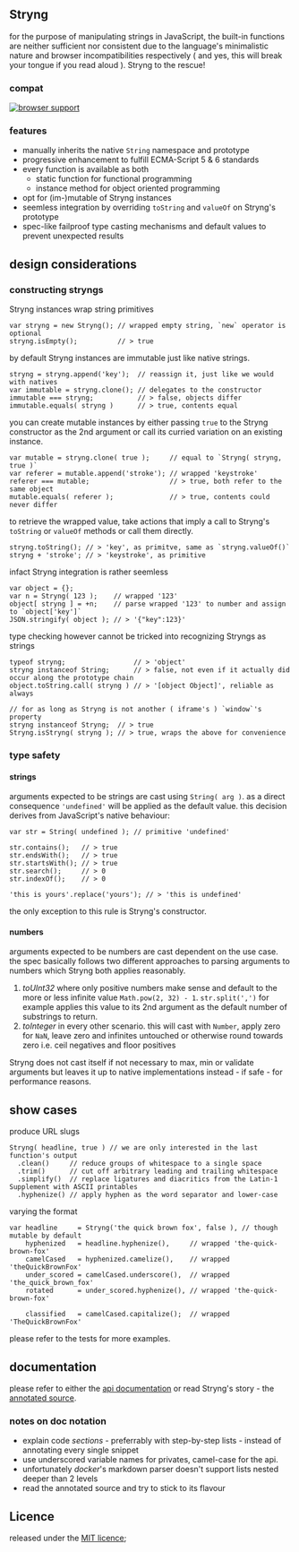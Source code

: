 
Stryng
------
for the purpose of manipulating strings in JavaScript, the built-in functions are neither sufficient nor consistent due to the language's minimalistic nature and browser incompatibilities respectively ( and yes, this will break your tongue if you read aloud ). Stryng to the rescue!

### compat

[![browser support](https://ci.testling.com/espretto/stryng.png)](https://ci.testling.com/espretto/Stryng)

### features

- manually inherits the native `String` namespace and prototype
- progressive enhancement to fulfill ECMA-Script 5 & 6 standards
- every function is available as both
  - static function for functional programming
  - instance method for object oriented programming
- opt for (im-)mutable of Stryng instances
- seemless integration by overriding `toString` and `valueOf` on Stryng's prototype
- spec-like failproof type casting mechanisms and default values to prevent unexpected results

design considerations
---------------------

### constructing stryngs

Stryng instances wrap string primitives
```
var stryng = new Stryng(); // wrapped empty string, `new` operator is optional
stryng.isEmpty();          // > true
```
by default Stryng instances are immutable just like native strings.
```
stryng = stryng.append('key');  // reassign it, just like we would with natives
var immutable = stryng.clone(); // delegates to the constructor
immutable === stryng;           // > false, objects differ
immutable.equals( stryng )      // > true, contents equal
```
you can create mutable instances by either passing `true` to the Stryng constructor as the 2nd argument or call its curried variation on an existing instance.
```
var mutable = stryng.clone( true );     // equal to `Stryng( stryng, true )`
var referer = mutable.append('stroke'); // wrapped 'keystroke'
referer === mutable;                    // > true, both refer to the same object
mutable.equals( referer );              // > true, contents could never differ
```
to retrieve the wrapped value, take actions that imply a call to Stryng's `toString` or `valueOf` methods or call them directly.
```
stryng.toString(); // > 'key', as primitve, same as `stryng.valueOf()`
stryng + 'stroke'; // > 'keystroke', as primitive
```
infact Stryng integration is rather seemless
```
var object = {};
var n = Stryng( 123 );    // wrapped '123'
object[ stryng ] = +n;    // parse wrapped '123' to number and assign to `object['key']`
JSON.stringify( object ); // > '{"key":123}'
```
type checking however cannot be tricked into recognizing Stryngs as strings
```
typeof stryng;                 // > 'object'
stryng instanceof String;      // > false, not even if it actually did occur along the prototype chain
object.toString.call( stryng ) // > '[object Object]', reliable as always

// for as long as Stryng is not another ( iframe's ) `window`'s property
stryng instanceof Stryng;  // > true
Stryng.isStryng( stryng ); // > true, wraps the above for convenience
```

### type safety

#### strings
arguments expected to be strings are cast using `String( arg )`. as a direct consequence `'undefined'` will be applied as the default value. this decision derives from JavaScript's native behaviour:
```
var str = String( undefined ); // primitive 'undefined'

str.contains();   // > true
str.endsWith();   // > true
str.startsWith(); // > true
str.search();     // > 0
str.indexOf();    // > 0

'this is yours'.replace('yours'); // > 'this is undefined'
```
the only exception to this rule is Stryng's constructor.

#### numbers
arguments expected to be numbers are cast dependent on the use case. the spec basically follows two different approaches to parsing arguments to numbers which Stryng both applies reasonably.

1. _toUInt32_ where only positive numbers make sense and default to the more or less infinite value `Math.pow(2, 32) - 1`. `str.split(',')` for example applies this value to its 2nd argument as the default number of substrings to return.
2. _toInteger_ in every other scenario. this will cast with `Number`, apply zero for `NaN`, leave zero and infinites untouched or otherwise round towards zero i.e. ceil negatives and floor positives

Stryng does not cast itself if not necessary to max, min or validate arguments but leaves it up to native implementations instead - if safe - for performance reasons.

show cases
----------
produce URL slugs
```
Stryng( headline, true ) // we are only interested in the last function's output
  .clean()     // reduce groups of whitespace to a single space
  .trim()      // cut off arbitrary leading and trailing whitespace
  .simplify()  // replace ligatures and diacritics from the Latin-1 Supplement with ASCII printables
  .hyphenize() // apply hyphen as the word separator and lower-case
```
varying the format
```
var headline     = Stryng('the quick brown fox', false ), // though mutable by default
    hyphenized   = headline.hyphenize(),     // wrapped 'the-quick-brown-fox'
    camelCased   = hyphenized.camelize(),    // wrapped 'theQuickBrownFox'
    under_scored = camelCased.underscore(),  // wrapped 'the_quick_brown_fox'
    rotated      = under_scored.hyphenize(), // wrapped 'the-quick-brown-fox'

    classified   = camelCased.capitalize();  // wrapped 'TheQuickBrownFox'
```

please refer to the tests for more examples.

documentation
-------------
please refer to either the [api documentation](http://espretto.github.io/Stryng) or read Stryng's story - the [annotated source](http://espretto.github.io/Stryng/docker/README.md.html).

### notes on doc notation

- explain code _sections_ - preferrably with step-by-step lists - instead of annotating every single snippet
- use underscored variable names for privates, camel-case for the api.
- unfortunately _docker_'s markdown parser doesn't support lists nested deeper than 2 levels
- read the annotated source and try to stick to its flavour

Licence
-------
released under the [MIT licence](http://mariusrunge.com/mit-licence.html);
